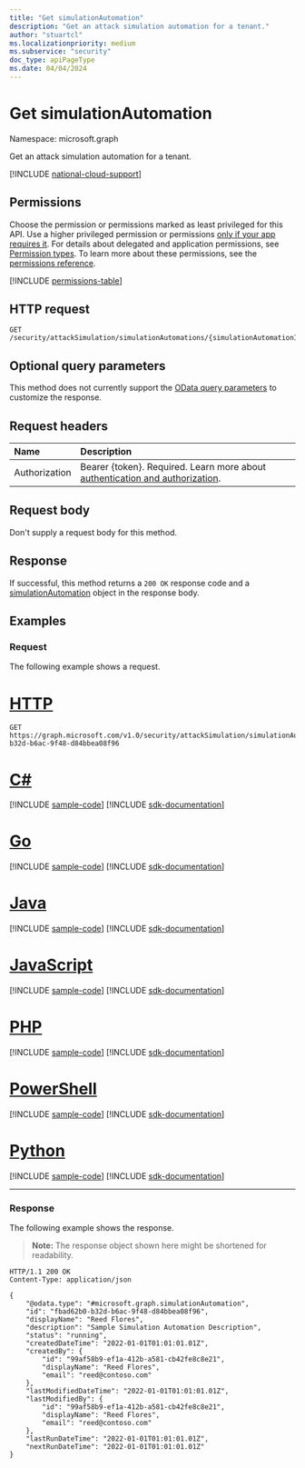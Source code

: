 ```yaml
---
title: "Get simulationAutomation"
description: "Get an attack simulation automation for a tenant."
author: "stuartcl"
ms.localizationpriority: medium
ms.subservice: "security"
doc_type: apiPageType
ms.date: 04/04/2024
---
```


# Get simulationAutomation
Namespace: microsoft.graph

Get an attack simulation automation for a tenant.

[!INCLUDE [national-cloud-support](../../includes/global-only.md)]

## Permissions
Choose the permission or permissions marked as least privileged for this API. Use a higher privileged permission or permissions [only if your app requires it](/graph/permissions-overview#best-practices-for-using-microsoft-graph-permissions). For details about delegated and application permissions, see [Permission types](/graph/permissions-overview#permission-types). To learn more about these permissions, see the [permissions reference](/graph/permissions-reference).

<!-- { "blockType": "permissions", "name": "simulationautomation_get" } -->
[!INCLUDE [permissions-table](../includes/permissions/simulationautomation-get-permissions.md)]

## HTTP request

<!-- {
  "blockType": "ignored"
}
-->
``` http
GET /security/attackSimulation/simulationAutomations/{simulationAutomationId}
```

## Optional query parameters

This method does not currently support the [OData query parameters](/graph/query-parameters) to customize the response.

## Request headers
|Name|Description|
|:---|:---|
|Authorization|Bearer {token}. Required. Learn more about [authentication and authorization](/graph/auth/auth-concepts).|

## Request body
Don't supply a request body for this method.

## Response

If successful, this method returns a `200 OK` response code and a [simulationAutomation](../resources/simulationautomation.md) object in the response body.

## Examples

### Request

The following example shows a request.

# [HTTP](#tab/http)
<!-- {
  "blockType": "request",
  "name": "get_simulationautomation"
}
-->
``` http
GET https://graph.microsoft.com/v1.0/security/attackSimulation/simulationAutomations/fbad62b0-b32d-b6ac-9f48-d84bbea08f96
```

# [C#](#tab/csharp)
[!INCLUDE [sample-code](../includes/snippets/csharp/get-simulationautomation-csharp-snippets.md)]
[!INCLUDE [sdk-documentation](../includes/snippets/snippets-sdk-documentation-link.md)]

# [Go](#tab/go)
[!INCLUDE [sample-code](../includes/snippets/go/get-simulationautomation-go-snippets.md)]
[!INCLUDE [sdk-documentation](../includes/snippets/snippets-sdk-documentation-link.md)]

# [Java](#tab/java)
[!INCLUDE [sample-code](../includes/snippets/java/get-simulationautomation-java-snippets.md)]
[!INCLUDE [sdk-documentation](../includes/snippets/snippets-sdk-documentation-link.md)]

# [JavaScript](#tab/javascript)
[!INCLUDE [sample-code](../includes/snippets/javascript/get-simulationautomation-javascript-snippets.md)]
[!INCLUDE [sdk-documentation](../includes/snippets/snippets-sdk-documentation-link.md)]

# [PHP](#tab/php)
[!INCLUDE [sample-code](../includes/snippets/php/get-simulationautomation-php-snippets.md)]
[!INCLUDE [sdk-documentation](../includes/snippets/snippets-sdk-documentation-link.md)]

# [PowerShell](#tab/powershell)
[!INCLUDE [sample-code](../includes/snippets/powershell/get-simulationautomation-powershell-snippets.md)]
[!INCLUDE [sdk-documentation](../includes/snippets/snippets-sdk-documentation-link.md)]

# [Python](#tab/python)
[!INCLUDE [sample-code](../includes/snippets/python/get-simulationautomation-python-snippets.md)]
[!INCLUDE [sdk-documentation](../includes/snippets/snippets-sdk-documentation-link.md)]

---

### Response

The following example shows the response.

>**Note:** The response object shown here might be shortened for readability.
<!-- {
  "blockType": "response",
  "truncated": true,
  "@odata.type": "microsoft.graph.simulationAutomation"
}
-->
``` http
HTTP/1.1 200 OK
Content-Type: application/json

{
    "@odata.type": "#microsoft.graph.simulationAutomation",
    "id": "fbad62b0-b32d-b6ac-9f48-d84bbea08f96",
    "displayName": "Reed Flores",
    "description": "Sample Simulation Automation Description",
    "status": "running",
    "createdDateTime": "2022-01-01T01:01:01.01Z",
    "createdBy": {
        "id": "99af58b9-ef1a-412b-a581-cb42fe8c8e21",
        "displayName": "Reed Flores",
        "email": "reed@contoso.com"
    },
    "lastModifiedDateTime": "2022-01-01T01:01:01.01Z",
    "lastModifiedBy": {
        "id": "99af58b9-ef1a-412b-a581-cb42fe8c8e21",
        "displayName": "Reed Flores",
        "email": "reed@contoso.com"
    },
    "lastRunDateTime": "2022-01-01T01:01:01.01Z",
    "nextRunDateTime": "2022-01-01T01:01:01.01Z"
}
```
